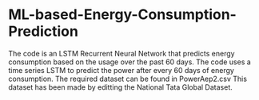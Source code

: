 # ML-based-Energy-Consumption-Prediction
The code is an LSTM Recurrent Neural Network that predicts energy consumption based on the usage over the past 60 days. 
The code uses a time series LSTM to predict the power after every 60 days of energy consumption. 
The required dataset can be found in PowerAep2.csv
This dataset has been made by editting the National Tata Global Dataset.

